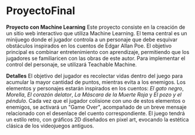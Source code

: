 # ProyectoFinal

**Proyecto con Machine Learning**
Este proyecto consiste en la creación de un sitio web interactivo que utiliza Machine Learning. El tema central es un minijuego donde el jugador controla a un personaje que debe esquivar obstáculos inspirados en los cuentos de Edgar Allan Poe.
El objetivo principal es combinar entretenimiento con aprendizaje, permitiendo que los jugadores se familiaricen con las obras de este autor.
Para implementar el control del personaje, se utilizará Teachable Machine.

**Detalles**
El objetivo del jugador es recolectar vidas dentro del juego para acumular la mayor cantidad de puntos, mientras evita a los enemigos.
Los elementos y personajes estarán inspirados en los cuentos: _El gato negro_, _Morella_, _El corazón delator_, _La Máscara de la Muerte Roja_ y _El pozo y el péndulo_.
Cada vez que el jugador colisione con uno de estos elementos o enemigos, se activará un "Game Over", acompañado de un breve mensaje relacionado con el desenlace del cuento correspondiente.
El juego tendrá un estilo retro, con gráficos 2D diseñados en pixel art, evocando la estética clásica de los videojuegos antiguos.
